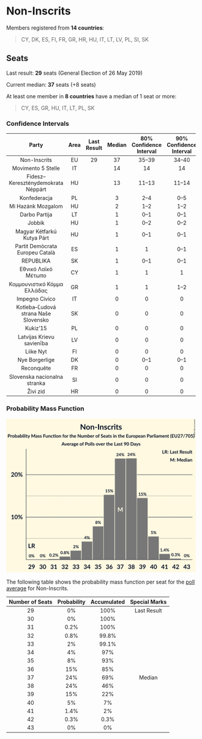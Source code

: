 # Non-Inscrits

Members registered from **14 countries**:

> CY, DK, ES, FI, FR, GR, HR, HU, IT, LT, LV, PL, SI, SK

## Seats

Last result: **29** seats (General Election of 26 May 2019)

Current median: **37** seats (+8 seats)

At least one member in **8 countries** have a median of 1 seat or more:

> CY, ES, GR, HU, IT, LT, PL, SK

### Confidence Intervals

| Party | Area | Last Result | Median | 80% Confidence Interval | 90% Confidence Interval | 95% Confidence Interval | 99% Confidence Interval |
|:-----:|:----:|:-----------:|:------:|:-----------------------:|:-----------------------:|:-----------------------:|:-----------------------:|
| Non-Inscrits | EU | 29 | 37 | 35–39 | 34–40 | 33–40 | 32–41 |
| Movimento 5 Stelle | IT | | 14 | 14 | 14 | 14 | 14 |
| Fidesz–Kereszténydemokrata Néppárt | HU | | 13 | 11–13 | 11–14 | 10–14 | 10–14 |
| Konfederacja | PL | | 3 | 2–4 | 0–5 | 0–5 | 0–5 |
| Mi Hazánk Mozgalom | HU | | 2 | 1–2 | 1–2 | 1–2 | 1–2 |
| Darbo Partija | LT | | 1 | 0–1 | 0–1 | 0–1 | 0–1 |
| Jobbik | HU | | 1 | 0–2 | 0–2 | 0–2 | 0–2 |
| Magyar Kétfarkú Kutya Párt | HU | | 1 | 0–1 | 0–1 | 0–1 | 0–2 |
| Partit Demòcrata Europeu Català | ES | | 1 | 1 | 0–1 | 0–2 | 0–2 |
| REPUBLIKA | SK | | 1 | 0–1 | 0–1 | 0–2 | 0–2 |
| Εθνικό Λαϊκό Μέτωπο | CY | | 1 | 1 | 1 | 1 | 1 |
| Κομμουνιστικό Κόμμα Ελλάδας | GR | | 1 | 1 | 1–2 | 1–2 | 1–2 |
| Impegno Civico | IT | | 0 | 0 | 0 | 0 | 0 |
| Kotleba–Ľudová strana Naše Slovensko | SK | | 0 | 0 | 0 | 0 | 0 |
| Kukiz’15 | PL | | 0 | 0 | 0 | 0 | 0–3 |
| Latvijas Krievu savienība | LV | | 0 | 0 | 0 | 0 | 0 |
| Liike Nyt | FI | | 0 | 0 | 0 | 0 | 0 |
| Nye Borgerlige | DK | | 0 | 0–1 | 0–1 | 0–1 | 0–1 |
| Reconquête | FR | | 0 | 0 | 0 | 0 | 0 |
| Slovenska nacionalna stranka | SI | | 0 | 0 | 0 | 0 | 0 |
| Živi zid | HR | | 0 | 0 | 0 | 0 | 0 |

### Probability Mass Function

![Graph with seats probability mass function not yet produced](average-2022-10-31-seats-pmf-non-inscrits.png "Seats Probability Mass Function")

The following table shows the probability mass function per seat for the [poll average](average-2022-10-31.html) for Non-Inscrits.

| Number of Seats | Probability | Accumulated | Special Marks |
|:---------------:|:-----------:|:-----------:|:-------------:|
| 29 | 0% | 100% | Last Result |
| 30 | 0% | 100% |  |
| 31 | 0.2% | 100% |  |
| 32 | 0.8% | 99.8% |  |
| 33 | 2% | 99.1% |  |
| 34 | 4% | 97% |  |
| 35 | 8% | 93% |  |
| 36 | 15% | 85% |  |
| 37 | 24% | 69% | Median |
| 38 | 24% | 46% |  |
| 39 | 15% | 22% |  |
| 40 | 5% | 7% |  |
| 41 | 1.4% | 2% |  |
| 42 | 0.3% | 0.3% |  |
| 43 | 0% | 0% |  |


